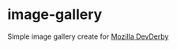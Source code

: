image-gallery
=============

Simple image gallery create for [Mozilla DevDerby](https://developer.cdn.mozilla.net/media/uploads/demos/T/o/Tomasz_Kolodziejski/ba0da884f8512cbc349991942598c294/image-gallery_1333055107_demo_package/index.html)

